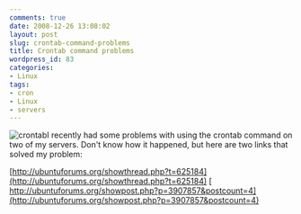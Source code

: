```yaml
---
comments: true
date: 2008-12-26 13:08:02
layout: post
slug: crontab-command-problems
title: Crontab command problems
wordpress_id: 83
categories:
- Linux
tags:
- cron
- Linux
- servers
---
```


![crontab](http://www.vanutsteen.nl/wp-content/uploads/2008/12/crontab.jpg)I recently had some problems with using the crontab command on two of my servers. Don't know how it happened, but here are two links that solved my problem:

[http://ubuntuforums.org/showthread.php?t=625184](http://ubuntuforums.org/showthread.php?t=625184)
[ http://ubuntuforums.org/showpost.php?p=3907857&postcount=4](http://ubuntuforums.org/showpost.php?p=3907857&postcount=4)
